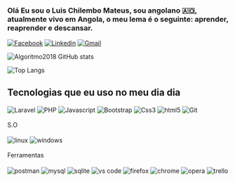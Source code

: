 

### Olá Eu sou o Luis Chilembo Mateus, sou angolano :angola:, atualmente vivo em Angola, o meu lema é o seguinte: aprender, reaprender e descansar.


[![Facebook](https://img.shields.io/badge/Facebook-1877F2?style=for-the-badge&logo=facebook&logoColor=white)](https://www.facebook.com/luischilembo.mateus) [![Linkedin](https://img.shields.io/badge/LinkedIn-0077B5?style=for-the-badge&logo=linkedin&logoColor=white)](https://l.facebook.com/l.php?u=https%3A%2F%2Fwww.linkedin.com%2Fin%2Fluis-chilembo-mateus-9ba822234%3Futm_source%3Dshare%26utm_campaign%3Dshare_via%26utm_content%3Dprofile%26utm_medium%3Dandroid_app%26fbclid%3DIwAR1BaSrunTgJMctjOGSmXSNPc06x7SQs-60lfAU88t1Dfrw2u-R9JUE4_TI&h=AT1IR0bCHHlUXaHnaAALViwj9jAKhUbGFEa2wReQsgWCRoCAIFk-nvNnkxMI7z0e0M2I19OfIDvhoqzmM5XOgB9dBc2_fZUHR2IFWXs7EbwKUSkT5-foQojZP1IIjf_lDQamSg)
 [![Gmail](https://img.shields.io/badge/Gmail-D14836?style=for-the-badge&logo=gmail&logoColor=white)](luischilembomateus@gmail.com) 
 
![Algoritmo2018 GitHub stats](https://github-readme-stats.vercel.app/api?username=Algoritmo2018&show_icons=true&theme=default)

![Top Langs](https://github-readme-stats.vercel.app/api/top-langs/?username=Algoritmo2018&size_weight=0.5&count_weight=0.5)

## Tecnologias que eu uso no meu dia dia
<div style="display: inline_block;"> 
<img align="center" alt="Laravel" src="https://img.shields.io/badge/Laravel-FF2D20?style=for-the-badge&logo=laravel&logoColor=white">
<img align="center" alt="PHP" src="https://img.shields.io/badge/PHP-777BB4?style=for-the-badge&logo=php&logoColor=white">
<img align="center" alt="Javascript" src="https://img.shields.io/badge/JavaScript-F7DF1E?style=for-the-badge&logo=javascript&logoColor=black">
<img align="center" alt="Bootstrap" src="https://img.shields.io/badge/Bootstrap-563D7C?style=for-the-badge&logo=bootstrap&logoColor=white">
<img align="center" alt="Css3" src="https://img.shields.io/badge/CSS3-1572B6?style=for-the-badge&logo=css3&logoColor=white">
<img align="center" alt="html5" src="https://img.shields.io/badge/HTML5-E34F26?style=for-the-badge&logo=html5&logoColor=white">
<img align="center" alt="Git" src="https://img.shields.io/badge/GIT-E44C30?style=for-the-badge&logo=git&logoColor=white">

</div>
 <br>
S.O
<div style="display: inline_block;"> <br/>
<img align="center" alt="linux" src="https://img.shields.io/badge/Linux-FCC624?style=for-the-badge&logo=linux&logoColor=black"> 
<img align="center" alt="windows" src="https://img.shields.io/badge/Windows-0078D6?style=for-the-badge&logo=windows&logoColor=white"> 
</div>
 <br>
Ferramentas
<div style="display: inline_block;"> <br/>
<img align="center" alt="postman" src="https://img.shields.io/badge/postman-E44C30?style=for-the-badge&logo=postman&logoColor=white"> 
<img align="center" alt="mysql" src="https://img.shields.io/badge/MySQL-0078D6?style=for-the-badge&logo=mysql&logoColor=white"> 
<img align="center" alt="sqlite" src="https://img.shields.io/badge/SQLite-07405E?style=for-the-badge&logo=sqlite&logoColor=white"> 
<img align="center" alt="vs code" src="https://img.shields.io/badge/Visual_Studio_Code-0078D4?style=for-the-badge&logo=visual%20studio%20code&logoColor=white"> 
<img align="center" alt="firefox" src="https://img.shields.io/badge/Firefox_Browser-FF7139?style=for-the-badge&logo=Firefox-Browser&logoColor=white"> 
<img align="center" alt="chrome" src="https://img.shields.io/badge/Google_chrome-4285F4?style=for-the-badge&logo=Google-chrome&logoColor=white"> 
<img align="center" alt="opera" src="https://img.shields.io/badge/Opera-FF1B2D?style=for-the-badge&logo=Opera&logoColor=white"> 
 <img align="center" alt="trello" src="https://img.shields.io/badge/Trello-0052CC?style=for-the-badge&logo=trello&logoColor=white"> 
</div>


 
